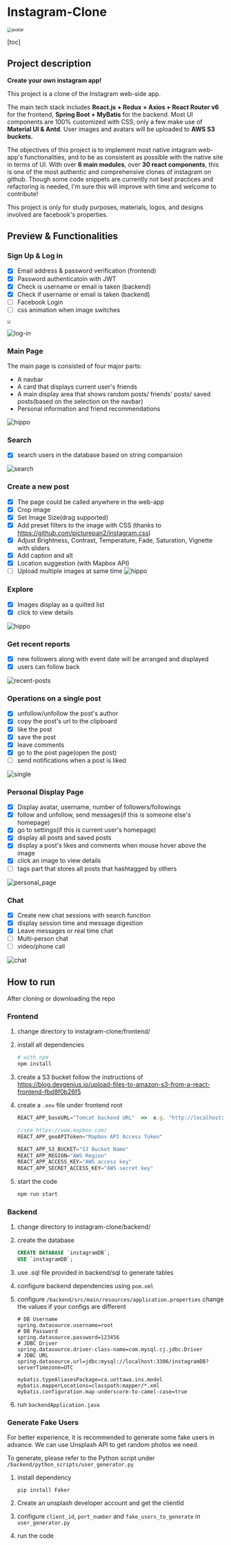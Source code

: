 Instagram-Clone
=======

<img src="https://s3.us-east-1.amazonaws.com/loyata.images/instagram-clone-logo.png" alt="avatar" style="zoom:67%;" />





[toc]

## Project description

**Create your own instagram app!**

This project is a clone of the Instagram web-side app.

The main tech stack includes **React.js + Redux + Axios + React Router v6** for the frontend, **Spring Boot + MyBatis** for the backend. Most UI components are 100% customized with CSS, only a few make use of **Material UI & Antd**. User images and avatars will be uploaded to **AWS S3 buckets.** 

The objectives of this project is to implement most native intagram web-app's functionalities, and to be as consistent as possible with the native site in terms of UI. With over **6 main modules**, over **30 react components**, this is one of the most authentic and comprehensive clones of instagram on github. Though some code snippets are currently not best practices and refactoring is needed, I'm sure this will improve with time and welcome to contribute!

This project is only for study purposes, materials, logos, and designs involved are facebook's properties.

## Preview & Functionalities

### Sign Up & Log in

- [x] Email address & password verification (frontend)
- [x] Password authenticatoin with JWT
- [x] Check is username or email is taken (backend)
- [x] Check if username or email is taken (backend)
- [ ] Facebook Login
- [ ] css animation when image switches

<img src="https://s3.us-east-1.amazonaws.com/loyata.images/signup_page.png" style="zoom:50%;" />

![log-in](https://github.com/loyata/instagram-clone/blob/main/images/log-in-page.gif?raw=true)

### Main Page

The main page is consisted of four major parts:

- A navbar 
- A card that displays current user's friends
- A main display area that shows random posts/ friends' posts/ saved posts(based on the selection on the navbar)
- Personal information and friend recommendations

![hippo](https://github.com/loyata/instagram-clone/blob/main/images/main-page-display.gif?raw=true)

### Search

- [x] search users in the database based on string comparision

![search](https://github.com/loyata/instagram-clone/blob/main/images/search-results.png?raw=true)

### Create a new post
- [x] The page could be called anywhere in the web-app
- [x] Crop image
- [x] Set Image Size(drag supported)
- [x] Add preset filters to the image with CSS (thanks to https://github.com/picturepan2/instagram.css)
- [x] Adjust Brightness, Contrast, Temperature, Fade, Saturation, Vignette with sliders
- [x] Add caption and alt
- [x] Location suggestion (with Mapbox API)
- [ ] Upload multiple images at same time
![hippo](https://github.com/loyata/instagram-clone/blob/main/images/make_new_posts.gif?raw=true)

### Explore
- [x] Images display as a quilted list
- [x] click to view details

![hippo](https://github.com/loyata/instagram-clone/blob/main/images/explore-images.gif?raw=true)

### Get recent reports

- [x] new followers along with event date will be arranged and displayed
- [x] users can follow back

![recent-posts](https://github.com/loyata/instagram-clone/blob/main/images/get-recent-reports.png?raw=true)

### Operations on a single post

- [x] unfollow/unfollow the post's author
- [x] copy the post's url to the clipboard
- [x] like the post
- [x] save the post
- [x] leave comments
- [x] go to the post page(open the post)
- [ ] send notifications when a post is liked

![single](https://github.com/loyata/instagram-clone/blob/main/images/single-post-ops.gif?raw=true)

### Personal Display Page

- [x] Display avatar, username, number of followers/followings
- [x] follow and unfollow, send messages(if this is someone else's homepage)
- [x] go to settings(if this is current user's homepage)
- [x] display all posts and saved posts
- [x] display a post's likes and comments when mouse hover above the image
- [x] click an image to view details
- [ ] tags part that stores all posts that hashtagged by others

![personal_page](https://github.com/loyata/instagram-clone/blob/main/images/personal-page.gif?raw=true)

### Chat

- [x] Create new chat sessions with search function
- [x] display session time and message digestion
- [x] Leave messages or real time chat
- [ ] Multi-person chat
- [ ] video/phone call

![chat](https://github.com/loyata/instagram-clone/blob/main/images/personal-page.gif?raw=true)



## How to run

After cloning or downloading the repo

### Frontend

1. change directory to instagram-clone/frontend/

2. install all dependencies

   ```bash
   # with npm
   npm install
   ```

3. create a S3 bucket follow the instructions of https://blog.devgenius.io/upload-files-to-amazon-s3-from-a-react-frontend-fbd8f0b26f5

4. create a `.env` file under frontend root

   ```js
   REACT_APP_baseURL="Tomcat backend URL"  =>  e.g. "http://localhost:8080"
   
   //see https://www.mapbox.com/
   REACT_APP_geoAPIToken="Mapbox API Access Token"
   
   REACT_APP_S3_BUCKET="S3 Bucket Name"
   REACT_APP_REGION="AWS Region"
   REACT_APP_ACCESS_KEY="AWS access key"
   REACT_APP_SECRET_ACCESS_KEY="AWS secret key"
   ```

4. start the code

   ```bash
   npm run start
   ```

### Backend

1. change directory to instagram-clone/backend/

2. create the database

   ```sql
   CREATE DATABASE `instagramDB`;
   USE `instagramDB`;
   ```

3. use .sql file provided in backend/sql to generate tables

4. configure backend dependencies using `pom.xml`

5. configure `/backend/src/main/resources/application.properties` change the values if your configs are different

   ```code
   # DB Username
   spring.datasource.username=root
   # DB Password
   spring.datasource.password=123456
   # JDBC Driver
   spring.datasource.driver-class-name=com.mysql.cj.jdbc.Driver
   # JDBC URL
   spring.datasource.url=jdbc:mysql://localhost:3306/instagramDB?serverTimezone=UTC
   
   mybatis.typeAliasesPackage=ca.uottawa.ins.model
   mybatis.mapperLocations=classpath:mapper/*.xml
   mybatis.configuration.map-underscore-to-camel-case=true
   ```

6. run `backendApplication.java`

### Generate Fake Users

For better experience, it is recommended to generate some fake users in advance. We can use Unsplash API to get random photos we need.

To generate, please refer to the Python script under `/backend/python_scripts/user_generator.py`

1. install dependency

   ```shell
   pip install Faker
   ```

2. Create an unsplash developer account and get the clientId

3. configure `client_id`, `port_number` and `fake_users_to_generate` in `user_generator.py`

4. run the code

